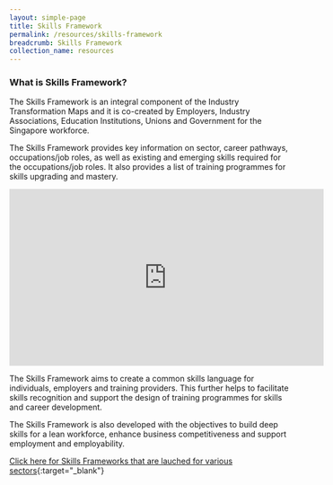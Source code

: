 ```yaml
---
layout: simple-page
title: Skills Framework
permalink: /resources/skills-framework
breadcrumb: Skills Framework
collection_name: resources
---
```



### What is Skills Framework?

The Skills Framework is an integral component of the Industry Transformation Maps and it is co-created by Employers, Industry Associations, Education Institutions, Unions and Government for the Singapore workforce. 

The Skills Framework provides key information on sector, career pathways, occupations/job roles, as well as existing and emerging skills required for the occupations/job roles. It also provides a list of training programmes for skills upgrading and mastery.


<div class="bp-youtube">
<iframe width="560" height="315" src="https://www.youtube.com/embed/tO2dwVajgHU" frameborder="0" allow="accelerometer; autoplay; encrypted-media; gyroscope; picture-in-picture" allowfullscreen></iframe>
</div>


The Skills Framework aims to create a common skills language for individuals, employers and training providers. This further helps to facilitate skills recognition and support the design of training programmes for skills and career development. 

The Skills Framework is also developed with the objectives to build deep skills for a lean workforce, enhance business competitiveness and support employment and employability.


[Click here for Skills Frameworks that are lauched for various sectors](https://www.skillsfuture.sg/skills-framework#whicharethesectors){:target="_blank"}









